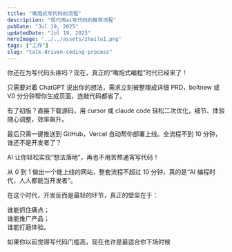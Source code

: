 ```yaml
---
title: "嘴炮式写代码的流程"
description: "现代用ai写代码的推荐流程"
pubDate: "Jul 19, 2025"
updatedDate: "Jul 19, 2025"
heroImage: '../../assets/zhailu1.png'
tags: ["工作"]
slug: "talk-driven-coding-process"
---
```


你还在为写代码头疼吗？现在，真正的“嘴炮式编程”时代已经来了！

只需要对着 ChatGPT 说出你的想法，需求立刻被整理成详细 PRD，boltnew 或 V0 分分钟帮你生成页面，连敲代码都省了。

有了初版？直接下载源码，用 cursor 或 claude code 轻松二次优化，细节、体验随心调整，效率飙升。

最后只需一键推送到 GitHub，Vercel 自动帮你部署上线。全流程不到 10 分钟，谁还不是开发者了？

AI 让你轻松实现“想法落地”，再也不用苦熬通宵写代码！

从 0 到 1 做出一个能上线的网站，整套流程不超过 10 分钟，真的是“AI 编程时代，人人都能当开发者”。

在这个时代，开发反而是最轻的环节，真正的壁垒在于：

谁能抓住痛点；  
谁能推广产品；  
谁能打磨体验。

如果你以前觉得写代码门槛高，现在也许是最适合你下场时候